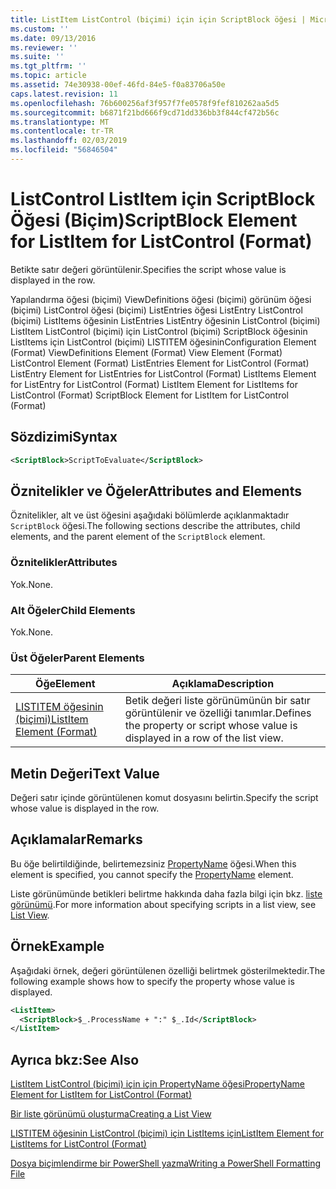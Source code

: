 ```yaml
---
title: ListItem ListControl (biçimi) için için ScriptBlock öğesi | Microsoft Docs
ms.custom: ''
ms.date: 09/13/2016
ms.reviewer: ''
ms.suite: ''
ms.tgt_pltfrm: ''
ms.topic: article
ms.assetid: 74e30938-00ef-46fd-84e5-f0a83706a50e
caps.latest.revision: 11
ms.openlocfilehash: 76b600256af3f957f7fe0578f9fef810262aa5d5
ms.sourcegitcommit: b6871f21bd666f9cd71dd336bb3f844cf472b56c
ms.translationtype: MT
ms.contentlocale: tr-TR
ms.lasthandoff: 02/03/2019
ms.locfileid: "56846504"
---
```

# <a name="scriptblock-element-for-listitem-for-listcontrol-format"></a><span data-ttu-id="e6165-102">ListControl ListItem için ScriptBlock Öğesi (Biçim)</span><span class="sxs-lookup"><span data-stu-id="e6165-102">ScriptBlock Element for ListItem for ListControl (Format)</span></span>

<span data-ttu-id="e6165-103">Betikte satır değeri görüntülenir.</span><span class="sxs-lookup"><span data-stu-id="e6165-103">Specifies the script whose value is displayed in the row.</span></span>

<span data-ttu-id="e6165-104">Yapılandırma öğesi (biçimi) ViewDefinitions öğesi (biçimi) görünüm öğesi (biçimi) ListControl öğesi (biçimi) ListEntries öğesi ListEntry ListControl (biçimi) ListItems öğesinin ListEntries ListEntry öğesinin ListControl (biçimi) ListItem ListControl (biçimi) için ListControl (biçimi) ScriptBlock öğesinin ListItems için ListControl (biçimi) LISTITEM öğesinin</span><span class="sxs-lookup"><span data-stu-id="e6165-104">Configuration Element (Format) ViewDefinitions Element (Format) View Element (Format) ListControl Element (Format) ListEntries Element for ListControl (Format) ListEntry Element for ListEntries for ListControl (Format) ListItems Element for ListEntry for ListControl (Format) ListItem Element for ListItems for ListControl (Format) ScriptBlock Element for ListItem for ListControl (Format)</span></span>

## <a name="syntax"></a><span data-ttu-id="e6165-105">Sözdizimi</span><span class="sxs-lookup"><span data-stu-id="e6165-105">Syntax</span></span>

```xml
<ScriptBlock>ScriptToEvaluate</ScriptBlock>
```

## <a name="attributes-and-elements"></a><span data-ttu-id="e6165-106">Öznitelikler ve Öğeler</span><span class="sxs-lookup"><span data-stu-id="e6165-106">Attributes and Elements</span></span>

<span data-ttu-id="e6165-107">Öznitelikler, alt ve üst öğesini aşağıdaki bölümlerde açıklanmaktadır `ScriptBlock` öğesi.</span><span class="sxs-lookup"><span data-stu-id="e6165-107">The following sections describe the attributes, child elements, and the parent element of the `ScriptBlock` element.</span></span>

### <a name="attributes"></a><span data-ttu-id="e6165-108">Öznitelikler</span><span class="sxs-lookup"><span data-stu-id="e6165-108">Attributes</span></span>

<span data-ttu-id="e6165-109">Yok.</span><span class="sxs-lookup"><span data-stu-id="e6165-109">None.</span></span>

### <a name="child-elements"></a><span data-ttu-id="e6165-110">Alt Öğeler</span><span class="sxs-lookup"><span data-stu-id="e6165-110">Child Elements</span></span>

<span data-ttu-id="e6165-111">Yok.</span><span class="sxs-lookup"><span data-stu-id="e6165-111">None.</span></span>

### <a name="parent-elements"></a><span data-ttu-id="e6165-112">Üst Öğeler</span><span class="sxs-lookup"><span data-stu-id="e6165-112">Parent Elements</span></span>

|<span data-ttu-id="e6165-113">Öğe</span><span class="sxs-lookup"><span data-stu-id="e6165-113">Element</span></span>|<span data-ttu-id="e6165-114">Açıklama</span><span class="sxs-lookup"><span data-stu-id="e6165-114">Description</span></span>|
|-------------|-----------------|
|[<span data-ttu-id="e6165-115">LISTITEM öğesinin (biçimi)</span><span class="sxs-lookup"><span data-stu-id="e6165-115">ListItem Element (Format)</span></span>](./listitem-element-for-listitems-for-listcontrol-format.md)|<span data-ttu-id="e6165-116">Betik değeri liste görünümünün bir satır görüntülenir ve özelliği tanımlar.</span><span class="sxs-lookup"><span data-stu-id="e6165-116">Defines the property or script whose value is displayed in a row of the list view.</span></span>|

## <a name="text-value"></a><span data-ttu-id="e6165-117">Metin Değeri</span><span class="sxs-lookup"><span data-stu-id="e6165-117">Text Value</span></span>

<span data-ttu-id="e6165-118">Değeri satır içinde görüntülenen komut dosyasını belirtin.</span><span class="sxs-lookup"><span data-stu-id="e6165-118">Specify the script whose value is displayed in the row.</span></span>

## <a name="remarks"></a><span data-ttu-id="e6165-119">Açıklamalar</span><span class="sxs-lookup"><span data-stu-id="e6165-119">Remarks</span></span>

<span data-ttu-id="e6165-120">Bu öğe belirtildiğinde, belirtemezsiniz [PropertyName](./propertyname-element-for-listitem-for-listcontrol-format.md) öğesi.</span><span class="sxs-lookup"><span data-stu-id="e6165-120">When this element is specified, you cannot specify the [PropertyName](./propertyname-element-for-listitem-for-listcontrol-format.md) element.</span></span>

<span data-ttu-id="e6165-121">Liste görünümünde betikleri belirtme hakkında daha fazla bilgi için bkz. [liste görünümü](./creating-a-list-view.md).</span><span class="sxs-lookup"><span data-stu-id="e6165-121">For more information about specifying scripts in a list view, see [List View](./creating-a-list-view.md).</span></span>

## <a name="example"></a><span data-ttu-id="e6165-122">Örnek</span><span class="sxs-lookup"><span data-stu-id="e6165-122">Example</span></span>

<span data-ttu-id="e6165-123">Aşağıdaki örnek, değeri görüntülenen özelliği belirtmek gösterilmektedir.</span><span class="sxs-lookup"><span data-stu-id="e6165-123">The following example shows how to specify the property whose value is displayed.</span></span>

```xml
<ListItem>
  <ScriptBlock>$_.ProcessName + ":" $_.Id</ScriptBlock>
</ListItem>

```

## <a name="see-also"></a><span data-ttu-id="e6165-124">Ayrıca bkz:</span><span class="sxs-lookup"><span data-stu-id="e6165-124">See Also</span></span>

[<span data-ttu-id="e6165-125">ListItem ListControl (biçimi) için için PropertyName öğesi</span><span class="sxs-lookup"><span data-stu-id="e6165-125">PropertyName Element for ListItem for ListControl (Format)</span></span>](./propertyname-element-for-listitem-for-listcontrol-format.md)

[<span data-ttu-id="e6165-126">Bir liste görünümü oluşturma</span><span class="sxs-lookup"><span data-stu-id="e6165-126">Creating a List View</span></span>](./creating-a-list-view.md)

[<span data-ttu-id="e6165-127">LISTITEM öğesinin ListControl (biçimi) için ListItems için</span><span class="sxs-lookup"><span data-stu-id="e6165-127">ListItem Element for ListItems for ListControl (Format)</span></span>](./listitem-element-for-listitems-for-listcontrol-format.md)

[<span data-ttu-id="e6165-128">Dosya biçimlendirme bir PowerShell yazma</span><span class="sxs-lookup"><span data-stu-id="e6165-128">Writing a PowerShell Formatting File</span></span>](./writing-a-powershell-formatting-file.md)
